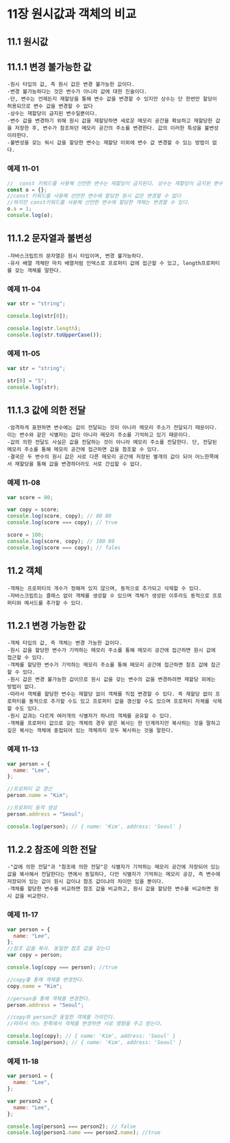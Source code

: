 # 11장 원시값과 객체의 비교

## 11.1 원시값

## 11.1.1 변경 불가능한 값

    -원시 타입의 값, 측 원시 값은 변경 불가능한 값이다.
    -변경 불가능하다는 것은 변수가 아니라 값에 대한 진술이다.
    -단, 변수는 언제든지 재할당을 통해 변수 값을 변경할 수 있지만 상수는 단 한번만 할당이 허용되므로 변수 값을 변경할 수 없다
    -상수는 재할당이 금지된 변수일뿐이다.
    -변수 값을 변경하기 위해 원시 값을 재할당하면 새로운 메모리 공간을 확보하고 재할당한 값을 저장한 후, 변수가 참조하던 메모리 공간의 주소를 변경한다. 값의 이러한 특성을 불변성이라한다.
    -불변성을 갖는 워시 값을 할당한 변수는 재할당 이외에 변수 값 변경할 수 있는 방법이 없다.

### 예제 11-01

```javascript
//  const 키워드를 사용해 선언한 변수는 재할당이 금지된다. 상수는 재할당이 금지된 변수일 뿐이다.
const o = {};
//const 키워드를 사용해 선언한 변수에 할당한 원시 값은 변경할 수 없다
//하지만 const키워드를 사용해 선언한 변수에 할당한 객체는 변경할 수 있다.
o.a = 1;
console.log(o);
```

## 11.1.2 문자열과 불변성

    -자바스크립트의 문자열은 원시 타입이며, 변경 불가능하다.
    -유사 배열 객체란 마치 배열처럼 인덱스로 프로퍼티 값에 접근할 수 있고, length프로퍼티를 갖는 객체를 말한다.

### 예제 11-04

```javascript
var str = "string";

console.log(str[0]);

console.log(str.length);
console.log(str.toUpperCase());
```

### 예제 11-05

```javascript
var str = "string";

str[0] = "S";
console.log(str);
```

## 11.1.3 값에 의한 전달

    -엄격하게 표현하면 변수에는 값이 전달되는 것이 아니라 메모리 주소가 전달되기 때문이다. 이는 변수와 같은 식별자는 값이 아니라 메모리 주소를 기억하고 있기 때문이다.
    -값의 의한 전달도 사실은 값을 전달하는 것이 아니라 메모리 주소를 전달한다. 단, 전달된 메모리 주소를 통해 메모리 공간에 접근하면 값을 참조할 수 있다.
    -결국은 두 변수의 원시 값은 서로 다른 메모리 공간에 저장된 별개의 값이 되어 어느한쪽에서 재할당을 통해 값을 변경하더라도 서로 간섭할 수 없다.

### 예제 11-08

```javascript
var score = 80;

var copy = score;
console.log(score, copy); // 80 80
console.log(score === copy); // true

score = 100;
console.log(score, copy); // 100 80
console.log(score === copy); // fales
```

## 11.2 객체

    -객체는 프로퍼티의 개수가 정해져 있지 않으며, 동적으로 추가되고 삭제할 수 있다.
    -자바스크립트는 클래스 없이 객체를 생성할 수 있으며 객체가 생성된 이후라도 동적으로 프로퍼티와 메서드를 추가할 수 있다.

## 11.2.1 변경 가능한 값

    -객체 타입의 값, 즉 객체는 변경 가능한 값이다.
    -원시 값을 할당한 변수가 기억하는 메모리 주소를 통해 메모리 공간에 접근하면 원시 값에 접근할 수 있다.
    -객체를 할당한 변수가 기억하는 메모리 주소를 통해 메모리 공간에 접근하면 참조 값에 접근할 수 있다.
    -원시 값은 변경 불가능한 값이므로 원시 값을 갖는 변수의 값을 변경하려면 재할당 외에는 방법이 없다.
    -따라서 객체를 할당한 변수는 재할당 없이 객체를 직접 변경할 수 있다. 즉 재할당 없이 프로퍼티를 동적으로 추가할 수도 있고 프로퍼티 값을 갱신할 수도 있으며 프로퍼티 자체를 삭제할 수도 있다.
    -원시 값과는 다르게 여러개의 식별자가 하나의 객체를 공유할 수 있다.
    -객체를 프로퍼티 값으로 갖는 객체릐 경우 얕은 복사는 한 단계까지만 복사하는 것을 말하고 깊은 복사는 객체에 중접되어 있는 객체까지 모두 복사하는 것을 말한다.

### 예제 11-13

```javascript
var person = {
  name: "Lee",
};

//프로퍼티 값 갱신
person.name = "Kim";

//프로퍼티 동적 생성
person.address = "Seoul";

console.log(person); // { name: 'Kim', address: 'Seoul' }
```

## 11.2.2 참조에 의한 전달

    -"값에 의한 전달"과 "참조에 의한 전달"은 식별자가 기억하는 메모리 공간에 저장되어 있는 값을 복사해서 전달한다는 면에서 동일하다, 다만 식별자가 기억하는 메모리 공강, 즉 변수에 저장되어 있는 값이 원시 값이냐 참조 값이냐의 차이만 있을 뿐이다.
    -객체를 할당한 변수를 비교하면 참조 값을 비교하고, 원시 값을 할당한 변수를 비교하면 원시 값을 비교한다.

### 예제 11-17

```javascript
var person = {
  name: "Lee",
};
//참조 값을 복사. 동일한 참조 값을 갖는다
var copy = person;

console.log(copy === person); //true

//copy흫 통해 객체를 변경한다.
copy.name = "Kim";

//person을 통해 객체를 변경한다.
person.address = "Seoul";

//copy와 person은 동일한 객체를 가리킨다.
//따라서 어느 한쪽에서 객체를 변경하면 서로 영향을 주고 받는다.

console.log(copy); // { name: 'Kim', address: 'Seoul' }
console.log(person); // { name: 'Kim', address: 'Seoul' }
```

### 예제 11-18

```javascript
var person1 = {
  name: "Lee",
};

var person2 = {
  name: "Lee",
};

console.log(person1 === person2); // false
console.log(person1.name === person2.name); //true
```
